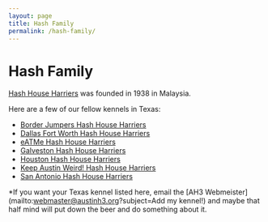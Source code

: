 ```yaml
---
layout: page
title: Hash Family
permalink: /hash-family/
---
```

# Hash Family

[Hash House Harriers](https://en.wikipedia.org/wiki/Hash_House_Harriers) was founded in 1938 in Malaysia.

Here are a few of our fellow kennels in Texas:

- [Border Jumpers Hash House Harriers](https://www.bjhash.com/)
- [Dallas Fort Worth Hash House Harriers](https://dfwhhh.org/)
- [eATMe Hash House Harriers](https://eatmeh3.weebly.com/)
- [Galveston Hash House Harriers](https://galvestonh3.tripod.com/)
- [Houston Hash House Harriers](https://h4.org/)
- [Keep Austin Weird! Hash House Harriers](https://www.kawh3.com/)
- [San Antonio Hash House Harriers](https://www.sah3.com/)

*If you want your Texas kennel listed here, email the [AH3 Webmeister](mailto:webmaster@austinh3.org?subject=Add my kennel!) and maybe that half mind will put down the beer and do something about it. 